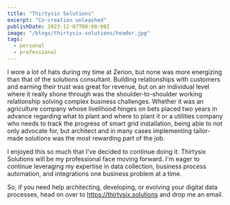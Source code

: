 ```yaml
---
title: "Thirtysix Solutions"
excerpt: "Co-creation unleashed"
publishDate: 2023-12-07T00:00:00Z
image: "/blogs/thirtysix-solutions/header.jpg"
tags: 
  - personal
  - professional
---
```


I wore a lot of hats during my time at Zerion, but none was more energizing than that of the solutions consultant. Building relationships with customers and earning their trust was great for revenue, but on an individual level where it really shone through was the shoulder-to-shoulder working relationship solving complex business challenges. Whether it was an agriculture company whose livelihood hinges on bets placed two years in advance regarding what to plant and where to plant it or a utilities company who needs to track the progress of smart grid installation, being able to not only advocate for, but architect and in many cases implementing tailor-made solutions was the most rewarding part of the job.

I enjoyed this so much that I've decided to continue doing it. Thirtysix Solutions will be my professional face moving forward. I'm eager to continue leveraging my expertise in data collection, business process automation, and integrations one business problem at a time.

So, if you need help architecting, developing, or evolving your digital data processes, head on over to https://thirtysix.solutions and drop me an email.